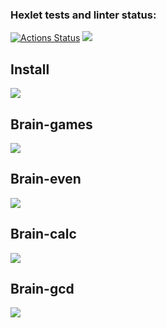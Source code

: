 ### Hexlet tests and linter status:
[![Actions Status](https://github.com/S1THOF/frontend-project-44/actions/workflows/hexlet-check.yml/badge.svg)](https://github.com/S1THOF/frontend-project-44/actions)
<a href="https://codeclimate.com/github/S1THOF/frontend-project-44/maintainability"><img src="https://api.codeclimate.com/v1/badges/0097fd3a744cb4afa8b4/maintainability" /></a>

<h2>Install</h2>
<a href="https://asciinema.org/a/MMUGVSTiv79y7uUg156x09ggs" target="_blank"><img src="https://asciinema.org/a/MMUGVSTiv79y7uUg156x09ggs.svg" /></a>

<h2>Brain-games</h2>
<a href="https://asciinema.org/a/llCyiHUP4SYZ5APOaf8DvvfnY" target="_blank"><img src="https://asciinema.org/a/llCyiHUP4SYZ5APOaf8DvvfnY.svg" /></a>

<h2>Brain-even</h2>
<a href="https://asciinema.org/a/NajUR30VdtTxTYcbbSkPr4GYk" target="_blank"><img src="https://asciinema.org/a/NajUR30VdtTxTYcbbSkPr4GYk.svg" /></a>

<h2>Brain-calc</h2>
<a href="https://asciinema.org/a/op0SYsFU2YWwzTOyMfD1SWZAo" target="_blank"><img src="https://asciinema.org/a/op0SYsFU2YWwzTOyMfD1SWZAo.svg" /></a>


<h2>Brain-gcd</h2>
<a href="https://asciinema.org/a/bypO5mGq4nLmJx5aaPgL4uIEd" target="_blank"><img src="https://asciinema.org/a/bypO5mGq4nLmJx5aaPgL4uIEd.svg" /></a>